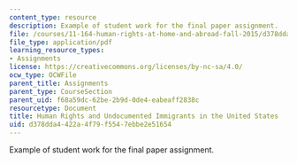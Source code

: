 ```yaml
---
content_type: resource
description: Example of student work for the final paper assignment.
file: /courses/11-164-human-rights-at-home-and-abroad-fall-2015/d378dda4422a4f79f5547ebbe2e51654_MIT11_164F15_HumanRights.pdf
file_type: application/pdf
learning_resource_types:
- Assignments
license: https://creativecommons.org/licenses/by-nc-sa/4.0/
ocw_type: OCWFile
parent_title: Assignments
parent_type: CourseSection
parent_uid: f68a59dc-62be-2b9d-0de4-eabeaff2838c
resourcetype: Document
title: Human Rights and Undocumented Immigrants in the United States
uid: d378dda4-422a-4f79-f554-7ebbe2e51654
---
```

Example of student work for the final paper assignment.